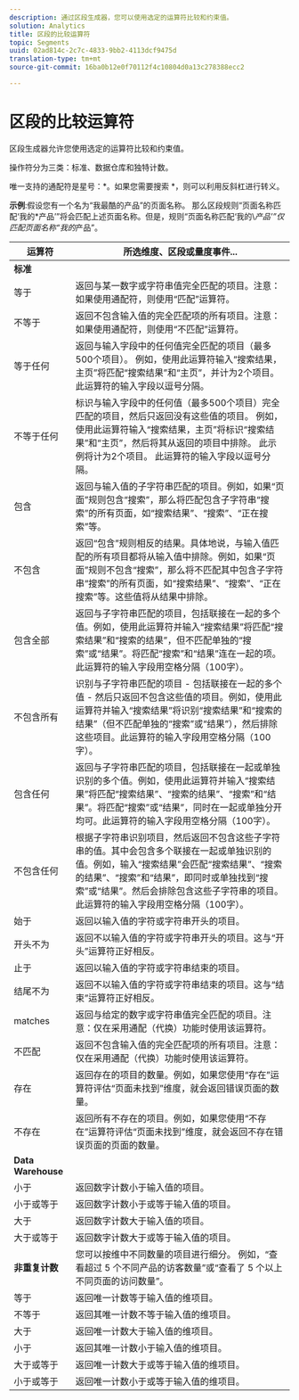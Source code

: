 ```yaml
---
description: 通过区段生成器，您可以使用选定的运算符比较和约束值。
solution: Analytics
title: 区段的比较运算符
topic: Segments
uuid: 02ad814c-2c7c-4833-9bb2-4113dcf9475d
translation-type: tm+mt
source-git-commit: 16ba0b12e0f70112f4c10804d0a13c278388ecc2

---
```



# 区段的比较运算符

区段生成器允许您使用选定的运算符比较和约束值。

操作符分为三类：标准、数据仓库和独特计数。

唯一支持的通配符是星号：*。如果您需要搜索 *，则可以利用反斜杠进行转义。

**示例**:假设您有一个名为“我最酷的产品”的页面名称。 那么区段规则“页面名称匹配‘我的*产品’”将会匹配上述页面名称。但是，规则“页面名称匹配‘我的\\*产品’”仅匹配页面名称“我的*产品”。

| 运算符 | 所选维度、区段或量度事件... |
|--- |--- |
| **标准** |  |
| 等于 | 返回与某一数字或字符串值完全匹配的项目。注意：如果使用通配符，则使用“匹配”运算符。 |
| 不等于 | 返回不包含输入值的完全匹配项的所有项目。注意：如果使用通配符，则使用“不匹配”运算符。 |
| 等于任何 | 返回与输入字段中的任何值完全匹配的项目（最多500个项目）。 例如，使用此运算符输入“搜索结果，主页”将匹配“搜索结果”和“主页”，并计为2个项目。 此运算符的输入字段以逗号分隔。 |
| 不等于任何 | 标识与输入字段中的任何值（最多500个项目）完全匹配的项目，然后只返回没有这些值的项目。 例如，使用此运算符输入“搜索结果，主页”将标识“搜索结果”和“主页”，然后将其从返回的项目中排除。 此示例将计为2个项目。 此运算符的输入字段以逗号分隔。 |
| 包含 | 返回与输入值的子字符串匹配的项目。例如，如果“页面”规则包含“搜索”，那么将匹配包含子字符串“搜索”的所有页面，如“搜索结果”、“搜索”、“正在搜索”等。 |
| 不包含 | 返回“包含”规则相反的结果。具体地说，与输入值匹配的所有项目都将从输入值中排除。例如，如果“页面”规则不包含“搜索”，那么将不匹配其中包含子字符串“搜索”的所有页面，如“搜索结果”、“搜索”、“正在搜索”等。这些值将从结果中排除。 |
| 包含全部 | 返回与子字符串匹配的项目，包括联接在一起的多个值。例如，使用此运算符并输入“搜索结果”将匹配“搜索结果”和“搜索的结果”，但不匹配单独的“搜索”或“结果”。将匹配“搜索”和“结果”连在一起的项。此运算符的输入字段用空格分隔（100字）。 |
| 不包含所有 | 识别与子字符串匹配的项目 - 包括联接在一起的多个值 - 然后只返回不包含这些值的项目。例如，使用此运算符并输入“搜索结果”将识别“搜索结果”和“搜索的结果”（但不匹配单独的“搜索”或“结果”），然后排除这些项目。此运算符的输入字段用空格分隔（100字）。 |
| 包含任何 | 返回与子字符串匹配的项目，包括联接在一起或单独识别的多个值。例如，使用此运算符并输入“搜索结果”将匹配“搜索结果”、“搜索的结果”、“搜索”和“结果”。将匹配“搜索”或“结果”，同时在一起或单独分开均可。此运算符的输入字段用空格分隔（100字）。 |
| 不包含任何 | 根据子字符串识别项目，然后返回不包含这些子字符串的值。其中会包含多个联接在一起或单独识别的值。例如，输入“搜索结果”会匹配“搜索结果”、“搜索的结果”、“搜索”和“结果”，即同时或单独找到“搜索”或“结果”。然后会排除包含这些子字符串的项目。此运算符的输入字段用空格分隔（100字）。 |
| 始于 | 返回以输入值的字符或字符串开头的项目。 |
| 开头不为 | 返回不以输入值的字符或字符串开头的项目。这与“开头”运算符正好相反。 |
| 止于 | 返回以输入值的字符或字符串结束的项目。 |
| 结尾不为 | 返回不以输入值的字符或字符串结束的项目。这与“结束”运算符正好相反。 |
| matches | 返回与给定的数字或字符串值完全匹配的项目。注意：仅在采用通配（代换）功能时使用该运算符。 |
| 不匹配 | 返回不包含输入值的完全匹配项的所有项目。注意：仅在采用通配（代换）功能时使用该运算符。 |
| 存在 | 返回存在的项目的数量。例如，如果您使用“存在”运算符评估“页面未找到”维度，就会返回错误页面的数量。 |
| 不存在 | 返回所有不存在的项目。例如，如果您使用“不存在”运算符评估“页面未找到”维度，就会返回不存在错误页面的页面的数量。 |
| **Data Warehouse** |  |
| 小于 | 返回数字计数小于输入值的项目。 |
| 小于或等于 | 返回数字计数小于或等于输入值的项目。 |
| 大于 | 返回数字计数大于输入值的项目。 |
| 大于或等于 | 返回数字计数大于或等于输入值的项目。 |
| **非重复计数** | 您可以按维中不同数量的项目进行细分。 例如，“查看超过 5 个不同产品的访客数量”或“查看了 5 个以上不同页面的访问数量”。 |
| 等于 | 返回唯一计数等于输入值的维项目。 |
| 不等于 | 返回其唯一计数不等于输入值的维项目。 |
| 大于 | 返回唯一计数大于输入值的维项目。 |
| 小于 | 返回其唯一计数小于输入值的维项目。 |
| 大于或等于 | 返回唯一计数大于或等于输入值的维项目。 |
| 小于或等于 | 返回唯一计数小于或等于输入值的维项目。 |


